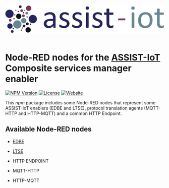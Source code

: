 <div align="center">
    <img alt="Fiber" height="90" src="./img/ASSIST-IoT_logo_Hi-Res.jpg">
  <br>
</div>

<br/>

# Node-RED nodes for the [ASSIST-IoT](https://assist-iot.eu/) Composite services manager enabler

[![NPM Version](https://img.shields.io/npm/v/@ravaga/assistiot-composite-services-manager)](https://www.npmjs.com/package/@ravaga/assistiot-composite-services-manager)
[![License](https://img.shields.io/badge/License-Apache_2.0-blue.svg)](https://opensource.org/licenses/Apache-2.0)
[![Website](https://img.shields.io/website?url=https://assist-iot.eu)](https://assist-iot.eu)


This *npm* package includes some Node-RED nodes that represent some ASSIST-IoT enablers (EDBE and LTSE), protocol translation agents (MQTT-HTTP and HTTP-MQTT) and a common HTTP Endpoint.

## Available Node-RED nodes

- [EDBE](https://assist-iot-enablers-documentation.readthedocs.io/en/latest/horizontal_planes/datamanagement/edge_data_broker_enabler.html)

- [LTSE](https://assist-iot-enablers-documentation.readthedocs.io/en/latest/horizontal_planes/datamanagement/long_term_data_storage_enabler.html)

- HTTP ENDPOINT

- MQTT-HTTP

- HTTP-MQTT